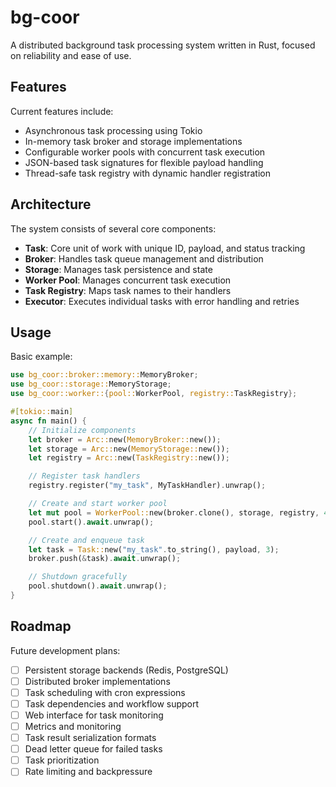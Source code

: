 # bg-coor
A distributed background task processing system written in Rust, focused on reliability and ease of use.

## Features

Current features include:

- Asynchronous task processing using Tokio
- In-memory task broker and storage implementations
- Configurable worker pools with concurrent task execution
- JSON-based task signatures for flexible payload handling
- Thread-safe task registry with dynamic handler registration

## Architecture

The system consists of several core components:

- **Task**: Core unit of work with unique ID, payload, and status tracking
- **Broker**: Handles task queue management and distribution
- **Storage**: Manages task persistence and state
- **Worker Pool**: Manages concurrent task execution
- **Task Registry**: Maps task names to their handlers
- **Executor**: Executes individual tasks with error handling and retries

## Usage

Basic example:

```rust
use bg_coor::broker::memory::MemoryBroker;
use bg_coor::storage::MemoryStorage;
use bg_coor::worker::{pool::WorkerPool, registry::TaskRegistry};

#[tokio::main]
async fn main() {
    // Initialize components
    let broker = Arc::new(MemoryBroker::new());
    let storage = Arc::new(MemoryStorage::new());
    let registry = Arc::new(TaskRegistry::new());

    // Register task handlers
    registry.register("my_task", MyTaskHandler).unwrap();

    // Create and start worker pool
    let mut pool = WorkerPool::new(broker.clone(), storage, registry, 4);
    pool.start().await.unwrap();

    // Create and enqueue task
    let task = Task::new("my_task".to_string(), payload, 3);
    broker.push(&task).await.unwrap();

    // Shutdown gracefully
    pool.shutdown().await.unwrap();
}
```
## Roadmap
Future development plans:

- [ ] Persistent storage backends (Redis, PostgreSQL)
- [ ] Distributed broker implementations
- [ ] Task scheduling with cron expressions
- [ ] Task dependencies and workflow support
- [ ] Web interface for task monitoring
- [ ] Metrics and monitoring
- [ ] Task result serialization formats
- [ ] Dead letter queue for failed tasks
- [ ] Task prioritization
- [ ] Rate limiting and backpressure